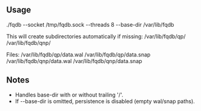 Usage
-----

./fqdb --socket /tmp/fqdb.sock --threads 8 --base-dir /var/lib/fqdb

This will create subdirectories automatically if missing:
  /var/lib/fqdb/qp/
  /var/lib/fqdb/qnp/

Files:
  /var/lib/fqdb/qp/data.wal
  /var/lib/fqdb/qp/data.snap
  /var/lib/fqdb/qnp/data.wal
  /var/lib/fqdb/qnp/data.snap

Notes
-----
- Handles base-dir with or without trailing '/'.
- If --base-dir is omitted, persistence is disabled (empty wal/snap paths).
